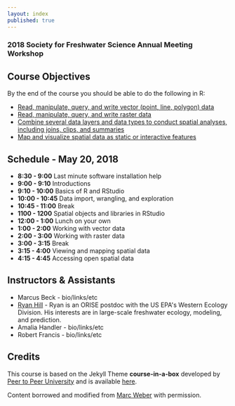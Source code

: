```yaml
---
layout: index
published: true
---
```


### 2018 Society for Freshwater Science Annual Meeting Workshop

## Course Objectives

By the end of the course you should be able to do the following in R:
* [Read, manipulate, query, and write vector (point, line, polygon) data](https://ryan-hill.github.io/sfs-r-gis-2018/modules/vector%20data/introduction/)
* [Read, manipulate, query, and write raster data](https://ryan-hill.github.io/sfs-r-gis-2018/modules/rasters/introduction/)
* [Combine several data layers and data types to conduct spatial analyses, including joins, clips, and summaries](https://ryan-hill.github.io/sfs-r-gis-2018/modules/spatial%20analysis/Introduction/)
* [Map and visualize spatial data as static or interactive features](https://ryan-hill.github.io/sfs-r-gis-2018/modules/mapping/introduction/)

## Schedule - May 20, 2018

* **8:30 - 9:00** Last minute software installation help
* **9:00 - 9:10** Introductions
* **9:10 - 10:00** Basics of R and RStudio
* **10:00 - 10:45** Data import, wrangling, and exploration
* **10:45 - 11:00** Break
* **1100 - 1200** Spatial objects and libraries in RStudio
* **12:00 - 1:00** Lunch on your own
* **1:00 - 2:00** Working with vector data
* **2:00 - 3:00** Working with raster data
* **3:00 - 3:15** Break
* **3:15 - 4:00** Viewing and mapping spatial data
* **4:15 - 4:45** Accessing open spatial data

## Instructors & Assistants
* Marcus Beck - bio/links/etc
* [Ryan Hill](https://ryan-hill.github.io/) - Ryan is an ORISE postdoc with the US EPA's Western Ecology Division. His interests are in large-scale freshwater ecology, modeling, and prediction. 
* Amalia Handler - bio/links/etc
* Robert Francis - bio/links/etc

## Credits

This course is based on the Jekyll Theme **course-in-a-box** developed by [Peer to Peer University](https://github.com/p2pu) and is available [here](https://howto.p2pu.org/).

Content borrowed and modified from [Marc Weber](https://github.com/mhweber/AWRA_GIS_R_Workshop) with permission.




